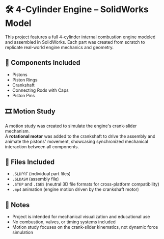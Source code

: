 # 🛠️ 4-Cylinder Engine – SolidWorks Model

This project features a full 4-cylinder internal combustion engine modeled and assembled in SolidWorks. Each part was created from scratch to replicate real-world engine mechanics and geometry.

## 🔩 Components Included
- Pistons
- Piston Rings
- Crankshaft
- Connecting Rods with Caps
- Piston Pins

## 🎞️ Motion Study
A motion study was created to simulate the engine's crank-slider mechanism.  
A **rotational motor** was added to the crankshaft to drive the assembly and animate the pistons' movement, showcasing synchronized mechanical interaction between all components.

## 📁 Files Included
- `.SLDPRT` (individual part files)
- `.SLDASM` (assembly file)
- `.STEP` and `.IGES` (neutral 3D file formats for cross-platform compatibility)
- `.mp4` animation (engine motion driven by the crankshaft motor)

## 📌 Notes
- Project is intended for mechanical visualization and educational use  
- No combustion, valves, or timing systems included  
- Motion study focuses on the crank-slider kinematics, not dynamic force simulation

